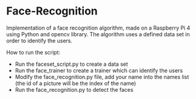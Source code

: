 # Face-Recognition

Implementation of a face recognition algorithm, made on a Raspberry Pi 4 using Python and opencv library.
The algorithm uses a defined data set in order to identify the users.

How to run the script:
  - Run the faceset_script.py to create a data set
  - Run the face_trainer to create a trainer which can identify the users
  - Modify the face_recognition.py file, add your name into the names list (the id of a picture will be the index of the name)
  - Run the face_recognition.py to detect the faces
